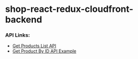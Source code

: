 # shop-react-redux-cloudfront-backend

### API Links:

- [Get Products List API](https://igqfikc3n1.execute-api.us-east-1.amazonaws.com/dev/products)
- [Get Product By ID API Example](https://igqfikc3n1.execute-api.us-east-1.amazonaws.com/dev/products/7567ec4b-b10c-48c5-9345-fc73c48a80aa)
